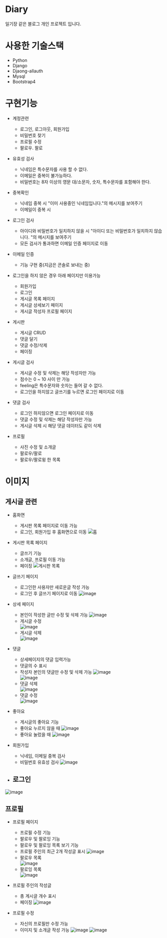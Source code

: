 ﻿# Diary
일기장 같은 블로그 개인 프로젝트 입니다.

# 사용한 기술스택
- Python
- Django
- Djaong-allauth
- Mysql
- Bootstrap4

# 구현기능
* 계정관련
  - 로그인, 로그아웃, 회원가입
  - 비밀번호 찾기
  - 프로필 수정
  - 팔로우. 팔로

* 유효성 검사
  - 닉네임은 특수문자를 사용 할 수 없다.
  - 이메일은 중복이 불가능하다.
  - 비밀번호는 8자 이상의 영문 대/소문자, 숫자, 특수문자를 포함해야 한다.
* 중복확인
  - 닉네임 중복 시 "이미 사용중인 닉네임입니다."의 메시지를 보여주기
  - 이메일이 중복 시
* 로그인 검사
  - 아이디와 비밀번호가 일치하지 않을 시 "아이디 또는 비밀번호가 일치하지 않습니다. "의 메시지를 보여주기
  - 모든 검사가 통과하면 이메일 인증 페이지로 이동
* 이메일 인증
  - 기능 구현 중(지금은 콘솔로 보내는 중)
* 로그인을 하지 않은 경우 아래 페이지만 이용가능
  - 회원가입
  - 로그인
  - 게시글 목록 페이지
  - 게시글 상세보기 페이지
  - 게시글 작성자 프로필 페이지

* 게시판
    - 게시글 CRUD
    - 댓글 달기
    - 댓글 수정/삭제
    - 페이징
* 게시글 검사 
  - 게시글 수정 및 삭제는 해당 작성자만 가능
  - 점수는 0 ~ 10 사이 만 가능
  - feeling은 특수문자와 숫자는 들어 갈 수 없다.
  - 로그인을 하지않고 글쓰기를 누르면 로그인 페이지로 이동
* 댓글 검사
  - 로그인 하지않으면 로그인 페이지로 이동
  - 댓글 수정 및 삭제는 해당 작성자만 가능
  - 게시글 삭제 시 해당 댓글 데이터도 같이 삭제
* 프로필
  - 사진 수정 및 소개글
  - 팔로우/팔로
  - 팔로우/팔로윙 한 목록

# 이미지
## 게시글 관련
* 홈화면  
  - 게시판 목록 페이지로 이동  가능
  - 로그인, 회원가입 후 홈화면으로 이동
![홈](https://user-images.githubusercontent.com/67260228/185420212-360c7e4b-f35a-4900-b9d2-1b10915d628b.png)
* 게시판 목록 페이지  
  - 글쓰기 기능
  - 소개글, 프로필 이동 가능
  - 페이징
![게시판 목록](https://user-images.githubusercontent.com/67260228/185420419-f7314c43-2823-4a50-bf47-e2f7ed1a2bcb.png)

* 글쓰기 페이지 
  - 로그인한 사용자만 새로운글 작성 가능
  - 로그인 후 글쓰기 페이지로 이동
![image](https://user-images.githubusercontent.com/67260228/185420894-903781e6-7ff6-420b-85bf-f20ff9385210.png)
* 상세 페이지  
  - 본인이 작성한 글만 수정 및 삭제 가능
![image](https://user-images.githubusercontent.com/67260228/185421054-37109079-eb79-42ab-9e87-26a19aaea9c9.png)  
  - 게시글 수정  
![image](https://user-images.githubusercontent.com/67260228/185422525-1ab829c6-c5ad-424b-98b9-8dc385331e71.png)
  - 게시글 삭제  
![image](https://user-images.githubusercontent.com/67260228/185422765-2c490dcc-9852-4629-a9dd-cf910a054eee.png)

* 댓글  
  - 상세페이지의 댓글 입력가능
  - 댓글의 수 표시
  - 작성자 본인의 댓글만 수정 및 삭제 가능
![image](https://user-images.githubusercontent.com/67260228/185421223-8fcb10bc-6f1a-4fb2-b89c-c6e958bc3287.png)  
![image](https://user-images.githubusercontent.com/67260228/185421333-8759d0e4-e620-418d-8aed-f9d5b7f1b7dc.png)
  - 댓글 삭제  
![image](https://user-images.githubusercontent.com/67260228/185422852-b4e3d046-8a4e-422d-87fb-fe79b2e40970.png)
  - 댓글 수정  
![image](https://user-images.githubusercontent.com/67260228/185423020-874f613d-0d49-4809-88ef-43142722766b.png)
* 좋아요  
  - 게시글의 좋아요 기능
  - 좋아요 누르지 않을 때
![image](https://user-images.githubusercontent.com/67260228/185423155-3313726a-0f63-4807-a1ad-1e5ef34dada3.png)
  - 좋아요 눌렀을 때
![image](https://user-images.githubusercontent.com/67260228/185423217-6806e384-6457-4e80-a09c-a5bec2900c29.png)

* 회원가입  
  - 닉네임, 이메일 중복 검사
  - 비밀번호 유효성 검사
![image](https://user-images.githubusercontent.com/67260228/185420597-89ee495e-ef9a-4550-a00b-868c88ff5aa7.png)
* 로그인  
  - 
![image](https://user-images.githubusercontent.com/67260228/185420708-a284f20b-f30c-461d-8c05-1febda31e891.png)

## 프로필
* 프로필 페이지 
  - 프로필 수정 기능 
  - 팔로우 및 팔로잉 기능
  - 팔로우 및 팔로잉 목록 보기 기능
  - 프로필 주인의 최근 2개 작성글 표시
![image](https://user-images.githubusercontent.com/67260228/185429017-aa3f680b-fb3c-405f-888e-d9bf8b941a35.png)
  - 팔로우 목록  
![image](https://user-images.githubusercontent.com/67260228/185422139-02e9cf4c-11e0-43e0-8bfa-9c7bb384ccaa.png)
  - 팔로잉 목록  
![image](https://user-images.githubusercontent.com/67260228/185422265-0777e5f0-7e66-4ef7-a83a-3bfc338d0dd6.png)
* 프로필 주인의 작성글
  - 총 게시글 개수 표시
  - 페이징
![image](https://user-images.githubusercontent.com/67260228/185430984-70ca7e0f-d026-4b67-818c-338fd90616eb.png)

* 프로필 수정  
  - 자신의 프로필만 수정 가능
  - 이미지 및 소개글 작성 가능
![image](https://user-images.githubusercontent.com/67260228/185429841-695614b7-3839-4686-96ff-ec54f0244c9a.png)
![image](https://user-images.githubusercontent.com/67260228/185421605-9b43135e-4f74-4268-bb75-9c84fdd8df33.png)

